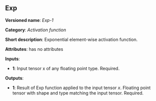 ## Exp<a name="Exp"></a>

**Versioned name**: *Exp-1*

**Category**: *Activation function*

**Short description**: Exponential element-wise activation function.

**Attributes**: has no attributes

**Inputs**:

*   **1**: Input tensor x of any floating point type. Required.

**Outputs**:

*   **1**: Result of Exp function applied to the input tensor *x*. Floating point tensor with shape and type matching the input tensor. Required.

